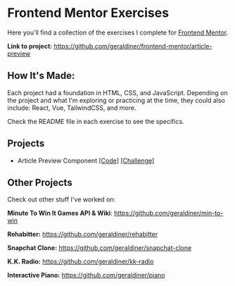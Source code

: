 # Frontend Mentor Exercises
Here you'll find a collection of the exercises I complete for [Frontend Mentor](https://www.frontendmentor.io/).

**Link to project:** https://github.com/geraldiner/frontend-mentor/article-preview


## How It's Made:

Each project had a foundation in HTML, CSS, and JavaScript. Depending on the project and what I'm exploring or practicing at the time, they could also include: React, Vue, TailwindCSS, and more.

Check the README file in each exercise to see the specifics.

## Projects

- Article Preview Component [[Code]](https://github.com/geraldiner/frontend-mentor/tree/master/article-preview) [[Challenge]](https://www.frontendmentor.io/challenges/article-preview-component-dYBN_pYFT)


<!-- ## Optimizations
*(optional)*

## Lessons Learned:
 -->


## Other Projects

Check out other stuff I've worked on:

**Minute To Win It Games API & Wiki**: https://github.com/geraldiner/min-to-win

**Rehabitter:** https://github.com/geraldiner/rehabitter

**Snapchat Clone:** https://github.com/geraldiner/snapchat-clone

**K.K. Radio:** https://github.com/geraldiner/kk-radio

**Interactive Piano:** https://github.com/geraldiner/piano

